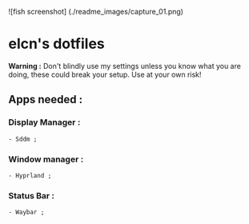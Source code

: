 ![fish screenshot] (./readme_images/capture_01.png)

# elcn's dotfiles

**Warning :** Don't blindly use my settings unless you know what you are doing, these could break your setup. Use at your own risk!

## Apps needed : 

### Display Manager :
    - Sddm ;

### Window manager :
    - Hyprland ;

### Status Bar :
    - Waybar ;

